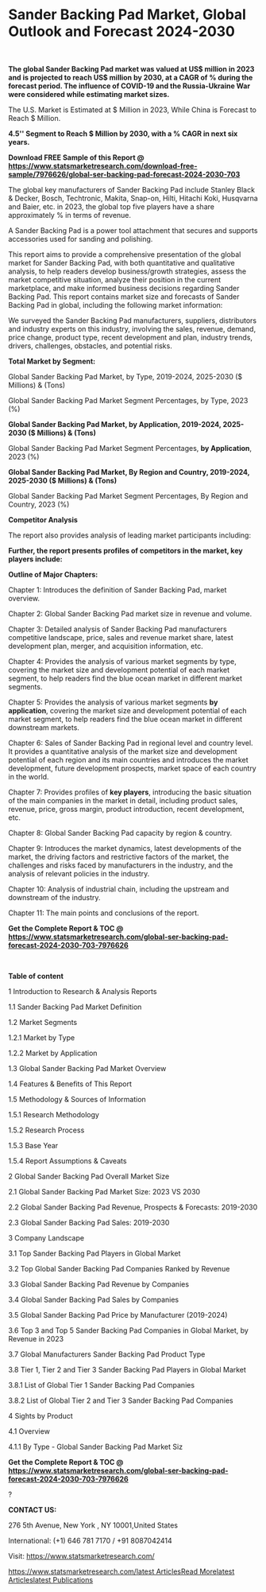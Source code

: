 <h1>Sander Backing Pad Market, Global Outlook and Forecast 2024-2030</h1><br/><p><strong>The global Sander Backing Pad market was valued at US$ million in 2023 and is projected to reach US$ million by 2030, at a <strong>CAGR</strong> of % during the forecast period. The influence of COVID-19 and the Russia-Ukraine War were considered while estimating market sizes.</strong></p>
 
 
 
 <p>The U.S. Market is Estimated at $ Million in 2023, While China is Forecast to Reach $ Million.</p>
 
 
 
 <p><strong>4.5&#39;&#39; Segment to Reach $ Million by 2030, with a % <strong>CAGR</strong> in next six years.</strong></p>
 
 
 
 <p><strong>Download FREE Sample of this Report @ <a href="https://www.statsmarketresearch.com/download-free-sample/7976626/global-ser-backing-pad-forecast-2024-2030-703">https://www.statsmarketresearch.com/download-free-sample/7976626/global-ser-backing-pad-forecast-2024-2030-703</a></strong></p>
 
 
 
 <p>The global key manufacturers of Sander Backing Pad include Stanley Black & Decker, Bosch, Techtronic, Makita, Snap-on, Hilti, Hitachi Koki, Husqvarna and Baier, etc. in 2023, the global top five players have a share approximately % in terms of revenue.</p>
 
 
 
 <p>A Sander Backing Pad is a power tool attachment that secures and supports accessories used for sanding and polishing.</p>
 
 
 
 <p>This report aims to provide a comprehensive presentation of the global market for Sander Backing Pad, with both quantitative and qualitative analysis, to help readers develop business/growth strategies, assess the market competitive situation, analyze their position in the current marketplace, and make informed business decisions regarding Sander Backing Pad. This report contains market size and forecasts of Sander Backing Pad in global, including the following market information:</p>
 
 
 
 <p>We surveyed the Sander Backing Pad manufacturers, suppliers, distributors and industry experts on this industry, involving the sales, revenue, demand, price change, product type, recent development and plan, industry trends, drivers, challenges, obstacles, and potential risks.</p>
 
 
 
 <p><strong>Total Market by Segment:</strong></p>
 
 
 
 <p>Global Sander Backing Pad Market, by Type, 2019-2024, 2025-2030 ($ Millions) & (Tons)</p>
 
 
 
 <p>Global Sander Backing Pad Market Segment Percentages, by Type, 2023 (%)</p>
 
 
 
 <p><strong>Global Sander Backing Pad Market, <strong>by Application</strong>, 2019-2024, 2025-2030 ($ Millions) & (Tons)</strong></p>
 
 
 
 <p>Global Sander Backing Pad Market Segment Percentages, <strong>by Application</strong>, 2023 (%)</p>
 
 
 
 <p><strong>Global Sander Backing Pad Market, By Region and Country, 2019-2024, 2025-2030 ($ Millions) & (Tons)</strong></p>
 
 
 
 <p>Global Sander Backing Pad Market Segment Percentages, By Region and Country, 2023 (%)</p>
 
 
 
 <p><strong>Competitor Analysis</strong></p>
 
 
 
 <p>The report also provides analysis of leading market participants including:</p>
 
 
 
 <p><strong>Further, the report presents profiles of competitors in the market, <strong>key players</strong> include:</strong></p>
 
 
 
 <p><strong>Outline of Major Chapters:</strong></p>
 
 
 
 <p>Chapter 1: Introduces the definition of Sander Backing Pad, market overview.</p>
 
 
 
 <p>Chapter 2: Global Sander Backing Pad market size in revenue and volume.</p>
 
 
 
 <p>Chapter 3: Detailed analysis of Sander Backing Pad manufacturers competitive landscape, price, sales and revenue market share, latest development plan, merger, and acquisition information, etc.</p>
 
 
 
 <p>Chapter 4: Provides the analysis of various market segments by type, covering the market size and development potential of each market segment, to help readers find the blue ocean market in different market segments.</p>
 
 
 
 <p>Chapter 5: Provides the analysis of various market segments <strong>by application</strong>, covering the market size and development potential of each market segment, to help readers find the blue ocean market in different downstream markets.</p>
 
 
 
 <p>Chapter 6: Sales of Sander Backing Pad in regional level and country level. It provides a quantitative analysis of the market size and development potential of each region and its main countries and introduces the market development, future development prospects, market space of each country in the world.</p>
 
 
 
 <p>Chapter 7: Provides profiles of <strong>key players</strong>, introducing the basic situation of the main companies in the market in detail, including product sales, revenue, price, gross margin, product introduction, recent development, etc.</p>
 
 
 
 <p>Chapter 8: Global Sander Backing Pad capacity by region & country.</p>
 
 
 
 <p>Chapter 9: Introduces the market dynamics, latest developments of the market, the driving factors and restrictive factors of the market, the challenges and risks faced by manufacturers in the industry, and the analysis of relevant policies in the industry.</p>
 
 
 
 <p>Chapter 10: Analysis of industrial chain, including the upstream and downstream of the industry.</p>
 
 
 
 <p>Chapter 11: The main points and conclusions of the report.</p>
 
 
 
 <div><b>Get the Complete Report & TOC @ <a href="https://www.statsmarketresearch.com/global-ser-backing-pad-forecast-2024-2030-703-7976626">https://www.statsmarketresearch.com/global-ser-backing-pad-forecast-2024-2030-703-7976626</a></b></div>
 
 
 
 <p><br />
 
 <b>Table of content</b></p>
 
 
 
 <p>1 Introduction to Research & Analysis Reports<br />
 
 1.1 Sander Backing Pad Market Definition<br />
 
 1.2 Market Segments<br />
 
 1.2.1 Market by Type<br />
 
 1.2.2 Market by Application<br />
 
 1.3 Global Sander Backing Pad Market Overview<br />
 
 1.4 Features & Benefits of This Report<br />
 
 1.5 Methodology & Sources of Information<br />
 
 1.5.1 Research Methodology<br />
 
 1.5.2 Research Process<br />
 
 1.5.3 Base Year<br />
 
 1.5.4 Report Assumptions & Caveats<br />
 
 2 Global Sander Backing Pad Overall Market Size<br />
 
 2.1 Global Sander Backing Pad Market Size: 2023 VS 2030<br />
 
 2.2 Global Sander Backing Pad Revenue, Prospects & Forecasts: 2019-2030<br />
 
 2.3 Global Sander Backing Pad Sales: 2019-2030<br />
 
 3 Company Landscape<br />
 
 3.1 Top Sander Backing Pad Players in Global Market<br />
 
 3.2 Top Global Sander Backing Pad Companies Ranked by Revenue<br />
 
 3.3 Global Sander Backing Pad Revenue by Companies<br />
 
 3.4 Global Sander Backing Pad Sales by Companies<br />
 
 3.5 Global Sander Backing Pad Price by Manufacturer (2019-2024)<br />
 
 3.6 Top 3 and Top 5 Sander Backing Pad Companies in Global Market, by Revenue in 2023<br />
 
 3.7 Global Manufacturers Sander Backing Pad Product Type<br />
 
 3.8 Tier 1, Tier 2 and Tier 3 Sander Backing Pad Players in Global Market<br />
 
 3.8.1 List of Global Tier 1 Sander Backing Pad Companies<br />
 
 3.8.2 List of Global Tier 2 and Tier 3 Sander Backing Pad Companies<br />
 
 4 Sights by Product<br />
 
 4.1 Overview<br />
 
 4.1.1 By Type - Global Sander Backing Pad Market Siz</p>
 
 
 
 <div><b>Get the Complete Report & TOC @ <a href="https://www.statsmarketresearch.com/global-ser-backing-pad-forecast-2024-2030-703-7976626">https://www.statsmarketresearch.com/global-ser-backing-pad-forecast-2024-2030-703-7976626</a></b></div>
 
 
 
 <p>? </p>
 
 
 
 <p><b>CONTACT US:</b><br />
 
 276 5th Avenue, New York , NY 10001,United States<br />
 
 International: (+1) 646 781 7170 / +91 8087042414<br />
 
 Visit: <a href="https://www.statsmarketresearch.com/">https://www.statsmarketresearch.com/</a><br />
 
 <a href="https://gyeongbokgung.com">https://www.statsmarketresearch.com/</a><a href="https://hallyeomaritime.com">latest Articles</a><a href="https://jingwansa.com">Read More</a><a href="https://nguoiviet.jp/">latest Articles</a><a href="https://www.intelmarketresearch.com/">latest Publications</a></p>